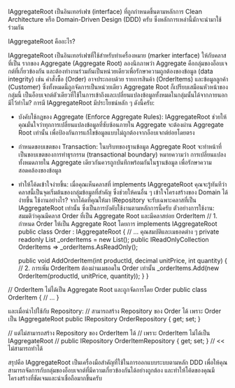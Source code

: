 IAggregateRoot เป็นอินเทอร์เฟซ (interface) ที่ถูกกำหนดขึ้นตามหลักการ Clean Architecture หรือ Domain-Driven Design (DDD) ครับ ซึ่งหลักการเหล่านี้มักจะนำมาใช้ร่วมกัน

IAggregateRoot คืออะไร?

IAggregateRoot เป็นอินเทอร์เฟซที่ใช้สำหรับทำเครื่องหมาย (marker interface) ให้กับคลาสที่เป็น รากของ Aggregate (Aggregate Root)
ลองนึกภาพว่า Aggregate คือกลุ่มของอ็อบเจกต์ที่เกี่ยวข้องกัน และต้องทำงานร่วมกันเป็นหน่วยเดียวเพื่อรักษาความถูกต้องของข้อมูล (data integrity) เช่น คำสั่งซื้อ (Order) อาจประกอบด้วย รายการสินค้า (OrderItems) และข้อมูลลูกค้า (Customer) ซึ่งทั้งหมดนี้ถูกจัดการเป็นหน่วยเดียว
Aggregate Root ก็เปรียบเสมือนหัวหน้าของกลุ่มนี้ เป็นอ็อบเจกต์ตัวเดียวที่ใช้ในการเข้าถึงและเปลี่ยนแปลงข้อมูลทั้งหมดในกลุ่มนั้นได้จากภายนอก
มีไว้ทำไม?
การมี IAggregateRoot มีประโยชน์หลัก ๆ ดังนี้ครับ:
 * บังคับใช้กฎของ Aggregate (Enforce Aggregate Rules):
   IAggregateRoot ช่วยให้คุณมั่นใจว่าทุกการเปลี่ยนแปลงข้อมูลที่ซับซ้อนภายใน Aggregate จะต้องผ่าน Aggregate Root เท่านั้น เพื่อป้องกันการแก้ไขข้อมูลแบบไม่ถูกต้องจากอ็อบเจกต์ย่อยโดยตรง
 * กำหนดขอบเขตของ Transaction:
   ในบริบทของฐานข้อมูล Aggregate Root จะทำหน้าที่เป็นขอบเขตของการทำธุรกรรม (transactional boundary) หมายความว่า การเปลี่ยนแปลงทั้งหมดภายใน Aggregate เดียวกันควรถูกบันทึกพร้อมกันในฐานข้อมูล เพื่อรักษาความสอดคล้องของข้อมูล
 * ทำให้โค้ดเข้าใจง่ายขึ้น:
   เมื่อคุณเห็นคลาสที่ implements IAggregateRoot คุณจะรู้ทันทีว่าคลาสนี้เป็นจุดเริ่มต้นของกลุ่มข้อมูลที่สำคัญ ซึ่งช่วยให้คนอื่น ๆ เข้าใจโครงสร้างของ Domain ได้ง่ายขึ้น
ใช้งานอย่างไร?
จากโค้ดที่คุณให้มา IRepository<T> จะรับเฉพาะคลาสที่เป็น IAggregateRoot เท่านั้น ซึ่งเป็นการบังคับใช้งานตามหลักการนี้ครับ
ตัวอย่างการใช้งาน:
สมมติว่าคุณมีคลาส Order ที่เป็น Aggregate Root และมีคลาสย่อย OrderItem
// 1. กำหนด Order ให้เป็น Aggregate Root โดยการ implements IAggregateRoot
public class Order : IAggregateRoot
{
    // ... คุณสมบัติและเมธอดต่าง ๆ
    private readonly List<OrderItem> _orderItems = new List<OrderItem>();
    public IReadOnlyCollection<OrderItem> OrderItems => _orderItems.AsReadOnly();

    public void AddOrderItem(int productId, decimal unitPrice, int quantity)
    {
        // 2. การเพิ่ม OrderItem ต้องผ่านเมธอดใน Order เท่านั้น
        _orderItems.Add(new OrderItem(productId, unitPrice, quantity));
    }
}

// OrderItem ไม่ได้เป็น Aggregate Root และถูกจัดการโดย Order
public class OrderItem
{
    // ...
}

และเมื่อนำไปใช้กับ Repository:
// สามารถสร้าง Repository ของ Order ได้ เพราะ Order เป็น IAggregateRoot
public IRepository<Order> OrderRepository { get; set; }

// แต่ไม่สามารถสร้าง Repository ของ OrderItem ได้
// เพราะ OrderItem ไม่ได้เป็น IAggregateRoot
// public IRepository<OrderItem> OrderItemRepository { get; set; } // << ไม่สามารถทำได้

สรุปคือ IAggregateRoot เป็นเครื่องมือสำคัญที่ใช้ในการออกแบบระบบตามหลัก DDD เพื่อให้คุณสามารถจัดการกับกลุ่มของอ็อบเจกต์ที่มีความเกี่ยวข้องกันได้อย่างถูกต้อง และทำให้โค้ดของคุณมีโครงสร้างที่ชัดเจนและน่าเชื่อถือมากขึ้นครับ
